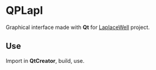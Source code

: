 # QPLapl

Graphical interface made with __Qt__ for [LaplaceWell](https://github.com/dmitrydi/LaplaceWell.git) project.

## Use
Import in __QtCreator__, build, use.
